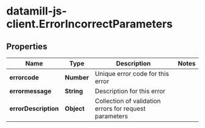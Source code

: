 # datamill-js-client.ErrorIncorrectParameters

## Properties
Name | Type | Description | Notes
------------ | ------------- | ------------- | -------------
**errorcode** | **Number** | Unique error code for this error | 
**errormessage** | **String** | Description for this error | 
**errorDescription** | **Object** | Collection of validation errors for request parameters | 


